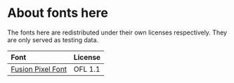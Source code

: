 # About fonts here

The fonts here are redistributed under their own licenses respectively.
They are only served as testing data.

Font | License
:- | :-
[Fusion Pixel Font](https://github.com/TakWolf/fusion-pixel-font) | OFL 1.1
